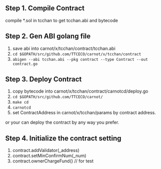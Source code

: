 ## Step 1. Compile Contract

compile *.sol in tcchan to get tcchan.abi and bytecode

## Step 2. Gen ABI golang file

1. save abi into carnot/x/tcchan/contract/tcchan.abi
2. ```cd $GOPATH/src/github.com/TTCECO/carnot/x/tcchan/contract```
3. ```abigen --abi tcchan.abi --pkg contract --type Contract --out contract.go```

## Step 3. Deploy Contract

1. copy bytecode into carnot/x/tcchan/contract/carnotcd/deploy.go
2. ```cd $GOPATH/src/github.com/TTCECO/carnot/```
3. ```make cd```
4. ```carnotcd```
5. set ContractAddress in carnot/x/tcchan/params by contract address.

or your can deploy the contract by any way you prefer.

## Step 4. Initialize the contract setting

1. contract.addValidator(_address)
2. contract.setMinConfirmNum(_num)
3. contract.ownerChargeFund()           // for test


